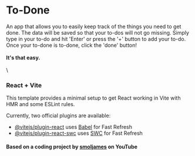 # To-Done

An app that allows you to easily keep track of the things you need to get done. The data will be saved so that your to-dos will not go missing. Simply type in your to-do and hit 'Enter' or press the '+' button to add your to-do. Once your to-done is to-done, click the 'done' button!
 \
 \
**It's that easy.**\
 \
 \
### React + Vite

This template provides a minimal setup to get React working in Vite with HMR and some ESLint rules.

Currently, two official plugins are available:

- [@vitejs/plugin-react](https://github.com/vitejs/vite-plugin-react/blob/main/packages/plugin-react/README.md) uses [Babel](https://babeljs.io/) for Fast Refresh
- [@vitejs/plugin-react-swc](https://github.com/vitejs/vite-plugin-react-swc) uses [SWC](https://swc.rs/) for Fast Refresh


#### Based on a coding project by [smoljames](https://www.youtube.com/watch?v=iKpkVKubvKk&ab_channel=Smoljames) on YouTube